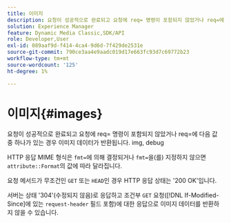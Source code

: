```yaml
---
title: 이미지
description: 요청이 성공적으로 완료되고 요청에 req= 명령이 포함되지 않았거나 req=에 다음 값 중 하나가 있으면 이미지 데이터가 반환됩니다.
solution: Experience Manager
feature: Dynamic Media Classic,SDK/API
role: Developer,User
exl-id: 089aaf9d-f414-4ca4-9d6d-7f429de2531e
source-git-commit: 790ce3aa4e9aadc019d17e663fc93d7c69772b23
workflow-type: tm+mt
source-wordcount: '125'
ht-degree: 1%

---
```


# 이미지{#images}

요청이 성공적으로 완료되고 요청에 req= 명령이 포함되지 않았거나 req=에 다음 값 중 하나가 있는 경우 이미지 데이터가 반환됩니다. img, debug

HTTP 응답 MIME 형식은 `fmt=`에 의해 결정되거나 `fmt=`을(를) 지정하지 않으면 `attribute::Format`의 값에 따라 달라집니다.

요청 메서드가 무조건인 `GET` 또는 `HEAD`인 경우 HTTP 응답 상태는 &#39;200 OK&#39;입니다.

서버는 상태 &#39;304&#39;(수정되지 않음)로 응답하고 조건부 `GET` 요청([!DNL If-Modified-Since]에 있는 `request-header` 필드 포함)에 대한 응답으로 이미지 데이터를 반환하지 않을 수 있습니다.
